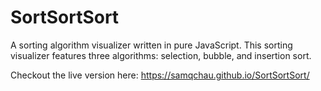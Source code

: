 # SortSortSort
A sorting algorithm visualizer written in pure JavaScript. This sorting visualizer features three algorithms: selection, bubble, and insertion sort.

Checkout the live version here: https://samqchau.github.io/SortSortSort/
